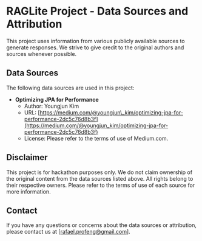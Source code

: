 # RAGLite Project - Data Sources and Attribution

This project uses information from various publicly available sources to generate responses. We strive to give credit to the original authors and sources whenever possible.

## Data Sources

The following data sources are used in this project:

*   **Optimizing JPA for Performance**
    *   Author: Youngjun Kim
    *   URL: [https://medium.com/@youngjun\_kim/optimizing-jpa-for-performance-2dc5c76d8b3f](https://medium.com/@youngjun_kim/optimizing-jpa-for-performance-2dc5c76d8b3f)
    *   License: Please refer to the terms of use of Medium.com.

## Disclaimer

This project is for hackathon purposes only. We do not claim ownership of the original content from the data sources listed above. All rights belong to their respective owners. Please refer to the terms of use of each source for more information.

## Contact

If you have any questions or concerns about the data sources or attribution, please contact us at [rafael.profeng@gmail.com].